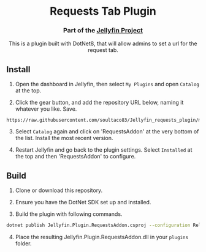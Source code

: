 <h1 align="center">Requests Tab Plugin</h1>
<h3 align="center">Part of the <a href="https://jellyfin.org">Jellyfin Project</a></h3>

<p align="center">
This is a plugin built with DotNet8, that will allow admins to set a url for the request tab.
</p>

## Install

1. Open the dashboard in Jellyfin, then select `My Plugins` and open `Catalog` at the top.

2. Click the gear button, and add the repository URL below, naming it whatever you like. Save.

```
https://raw.githubusercontent.com/soultaco83/Jellyfin_requests_plugin/master/manifest.json
```

3. Select `Catalog` again and click on 'RequestsAddon' at the very bottom of the list. Install the most recent version.

4. Restart Jellyfin and go back to the plugin settings. Select `Installed` at the top and then 'RequestsAddon' to configure.

## Build

1. Clone or download this repository.

2. Ensure you have the DotNet SDK set up and installed.

3. Build the plugin with following commands.

```sh
dotnet publish Jellyfin.Plugin.RequestsAddon.csproj --configuration Release --output bin
```

4. Place the resulting Jellyfin.Plugin.RequestsAddon.dll in your `plugins` folder.